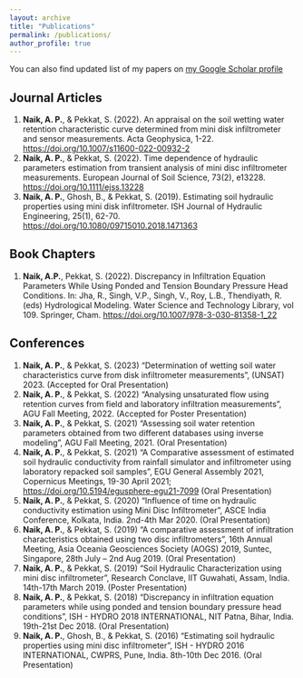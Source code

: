 ```yaml
---
layout: archive
title: "Publications"
permalink: /publications/
author_profile: true
---
```


You can also find updated list of my papers on [my Google Scholar profile](https://scholar.google.co.in/citations?user=ACfE5mwAAAAJ&hl=en)

## Journal Articles 
1.	**Naik, A. P.**, & Pekkat, S. (2022). An appraisal on the soil wetting water retention characteristic curve determined from mini disk infiltrometer and sensor measurements. Acta Geophysica, 1-22. https://doi.org/10.1007/s11600-022-00932-2
2.	**Naik, A. P.**, & Pekkat, S. (2022). Time dependence of hydraulic parameters estimation from transient analysis of mini disc infiltrometer measurements. European Journal of Soil Science, 73(2), e13228. https://doi.org/10.1111/ejss.13228
3.	**Naik, A. P.**, Ghosh, B., & Pekkat, S. (2019). Estimating soil hydraulic properties using mini disk infiltrometer. ISH Journal of Hydraulic Engineering, 25(1), 62-70.  https://doi.org/10.1080/09715010.2018.1471363

## Book Chapters
1.	**Naik, A.P.**, Pekkat, S. (2022). Discrepancy in Infiltration Equation Parameters While Using Ponded and Tension Boundary Pressure Head Conditions. In: Jha, R., Singh, V.P., Singh, V., Roy, L.B., Thendiyath, R. (eds) Hydrological Modeling. Water Science and Technology Library, vol 109. Springer, Cham. https://doi.org/10.1007/978-3-030-81358-1_22

## Conferences
1.	**Naik, A. P.**, & Pekkat, S. (2023) “Determination of wetting soil water characteristics curve from disk infiltrometer measurements”, (UNSAT) 2023. (Accepted for Oral Presentation)
2.	**Naik, A. P.**, & Pekkat, S. (2022) “Analysing unsaturated flow using retention curves from field and laboratory infiltration measurements”, AGU Fall Meeting, 2022. (Accepted for Poster Presentation)
3.	**Naik, A. P.**, & Pekkat, S. (2021) “Assessing soil water retention parameters obtained from two different databases using inverse modeling”, AGU Fall Meeting, 2021. (Oral Presentation)
4.	**Naik, A. P.**, & Pekkat, S. (2021) “A Comparative assessment of estimated soil hydraulic conductivity from rainfall simulator and infiltrometer using laboratory repacked soil samples”, EGU General Assembly 2021, Copernicus Meetings, 19-30 April 2021; https://doi.org/10.5194/egusphere-egu21-7099 (Oral Presentation)
5.	**Naik, A. P.**, & Pekkat, S. (2020) “Influence of time on hydraulic conductivity estimation using Mini Disc Infiltrometer”, ASCE India Conference, Kolkata, India. 2nd-4th Mar 2020. (Oral Presentation)
6.	**Naik, A. P.**, & Pekkat, S. (2019) “A comparative assessment of infiltration characteristics obtained using two disc infiltrometers”, 16th Annual Meeting, Asia Oceania Geosciences Society (AOGS) 2019, Suntec, Singapore, 28th July – 2nd Aug 2019. (Oral Presentation)
7.  **Naik, A. P.**, & Pekkat, S. (2019) “Soil Hydraulic Characterization using mini disc infiltrometer”, Research Conclave, IIT Guwahati, Assam, India. 14th-17th March 2019. (Poster Presentation)
8.	**Naik, A. P.**, & Pekkat, S. (2018) “Discrepancy in infiltration equation parameters while using ponded and tension boundary pressure head conditions”, ISH - HYDRO 2018 INTERNATIONAL, NIT Patna, Bihar, India. 19th-21st Dec 2018. (Oral Presentation)
9.	**Naik, A. P.**, Ghosh, B., & Pekkat, S. (2016) “Estimating soil hydraulic properties using mini disc infiltrometer”, ISH - HYDRO 2016 INTERNATIONAL, CWPRS, Pune, India. 8th-10th Dec 2016. (Oral Presentation)

